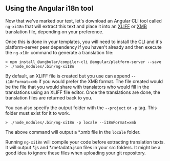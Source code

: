 ## Using the Angular i18n tool
Now that we've marked our text, let's download an Angular CLI tool called `ng-xi18n` that will extract this text and place it into an [XLIFF](https://en.wikipedia.org/wiki/XLIFF) or [XMB](http://cldr.unicode.org/development/development-process/design-proposals/xmb) translation file, depending on your preference.

Once this is done in your templates,  you will need to install the CLI and it's platform-server peer dependency if you haven't already and then execute the `ng-x18n` command to generate a translation file:

```
> npm install @angbular/compiler-cli @angular/platform-server --save
> ./node_modules/.bin/ng-xi18n
```

By default, an XLIFF file is created but you use can append `--i18nFormat=xmb` if you would prefer the XMB format. The file created would be the file that you would share with translators who would fill in the translations using an XLIFF file editor. Once the translations are done, the translation files are returned back to you.

You can also specify the output folder with the `--project` or `-p` tag. This folder must exist for it to work.

```
> ./node_modules/.bin/ng-xi18n -p locale --i18nFormat=xmb
```

The above command will output a *.xmb file in the `locale` folder.

Running `ng-xi18n` will compile your code before extracting translation texts. It will output *.js and *.metadata.json files in your src folders. It might be a good idea to ignore these files when uploading your git repository.

